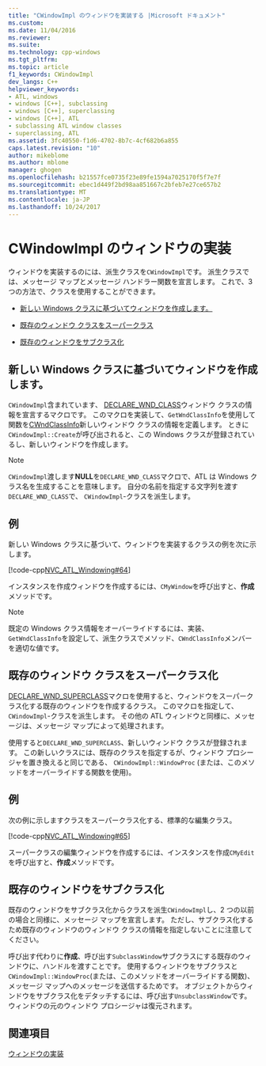 ```yaml
---
title: "CWindowImpl のウィンドウを実装する |Microsoft ドキュメント"
ms.custom: 
ms.date: 11/04/2016
ms.reviewer: 
ms.suite: 
ms.technology: cpp-windows
ms.tgt_pltfrm: 
ms.topic: article
f1_keywords: CWindowImpl
dev_langs: C++
helpviewer_keywords:
- ATL, windows
- windows [C++], subclassing
- windows [C++], superclassing
- windows [C++], ATL
- subclassing ATL window classes
- superclassing, ATL
ms.assetid: 3fc40550-f1d6-4702-8b7c-4cf682b6a855
caps.latest.revision: "10"
author: mikeblome
ms.author: mblome
manager: ghogen
ms.openlocfilehash: b21557fce0735f23e89fe1594a7025170f5f7e7f
ms.sourcegitcommit: ebec1d449f2bd98aa851667c2bfeb7e27ce657b2
ms.translationtype: MT
ms.contentlocale: ja-JP
ms.lasthandoff: 10/24/2017
---
```

# <a name="implementing-a-window-with-cwindowimpl"></a>CWindowImpl のウィンドウの実装
ウィンドウを実装するのには、派生クラスを`CWindowImpl`です。 派生クラスでは、メッセージ マップとメッセージ ハンドラー関数を宣言します。 これで、3 つの方法で、クラスを使用することができます。  
  
-   [新しい Windows クラスに基づいてウィンドウを作成します。](#_atl_creating_a_window_based_on_a_new_windows_class)  
  
-   [既存のウィンドウ クラスをスーパークラス](#_atl_superclassing_an_existing_windows_class)  
  
-   [既存のウィンドウをサブクラス化](#_atl_subclassing_an_existing_window)  
  
##  <a name="_atl_creating_a_window_based_on_a_new_windows_class"></a>新しい Windows クラスに基づいてウィンドウを作成します。  
 `CWindowImpl`含まれています、 [DECLARE_WND_CLASS](reference/window-class-macros.md#declare_wnd_class)ウィンドウ クラスの情報を宣言するマクロです。 このマクロを実装して、`GetWndClassInfo`を使用して関数を[CWndClassInfo](../atl/reference/cwndclassinfo-class.md)新しいウィンドウ クラスの情報を定義します。 ときに`CWindowImpl::Create`が呼び出されると、この Windows クラスが登録されているし、新しいウィンドウを作成します。  
  
> [!NOTE]
>  `CWindowImpl`渡します**NULL**を`DECLARE_WND_CLASS`マクロで、ATL は Windows クラス名を生成することを意味します。 自分の名前を指定する文字列を渡す`DECLARE_WND_CLASS`で、 `CWindowImpl`-クラスを派生します。  
  
## <a name="example"></a>例  
 新しい Windows クラスに基づいて、ウィンドウを実装するクラスの例を次に示します。  
  
 [!code-cpp[NVC_ATL_Windowing#64](../atl/codesnippet/cpp/implementing-a-window-with-cwindowimpl_1.h)]  
  
 インスタンスを作成ウィンドウを作成するには、`CMyWindow`を呼び出すと、**作成**メソッドです。  
  
> [!NOTE]
>  既定の Windows クラス情報をオーバーライドするには、実装、`GetWndClassInfo`を設定して、派生クラスでメソッド、`CWndClassInfo`メンバーを適切な値です。  
  
##  <a name="_atl_superclassing_an_existing_windows_class"></a>既存のウィンドウ クラスをスーパークラス化  
 [DECLARE_WND_SUPERCLASS](reference/window-class-macros.md#declare_wnd_superclass)マクロを使用すると、ウィンドウをスーパークラス化する既存のウィンドウを作成するクラス。 このマクロを指定して、 `CWindowImpl`-クラスを派生します。 その他の ATL ウィンドウと同様に、メッセージは、メッセージ マップによって処理されます。  
  
 使用すると`DECLARE_WND_SUPERCLASS`、新しいウィンドウ クラスが登録されます。 この新しいクラスには、既存のクラスを指定するが、ウィンドウ プロシージャを置き換えると同じである、 `CWindowImpl::WindowProc` (または、このメソッドをオーバーライドする関数を使用)。  
  
## <a name="example"></a>例  
 次の例に示しますクラスをスーパークラス化する、標準的な編集クラス。  
  
 [!code-cpp[NVC_ATL_Windowing#65](../atl/codesnippet/cpp/implementing-a-window-with-cwindowimpl_2.h)]  
  
 スーパークラスの編集ウィンドウを作成するには、インスタンスを作成`CMyEdit`を呼び出すと、**作成**メソッドです。  
  
##  <a name="_atl_subclassing_an_existing_window"></a>既存のウィンドウをサブクラス化  
 既存のウィンドウをサブクラス化からクラスを派生`CWindowImpl`し、2 つの以前の場合と同様に、メッセージ マップを宣言します。 ただし、サブクラス化するため既存のウィンドウのウィンドウ クラスの情報を指定しないことに注意してください。  
  
 呼び出す代わりに**作成**、呼び出す`SubclassWindow`サブクラスにする既存のウィンドウに、ハンドルを渡すことです。 使用するウィンドウをサブクラスと`CWindowImpl::WindowProc`(または、このメソッドをオーバーライドする関数)、メッセージ マップへのメッセージを送信するためです。 オブジェクトからウィンドウをサブクラス化をデタッチするには、呼び出す`UnsubclassWindow`です。 ウィンドウの元のウィンドウ プロシージャは復元されます。  
  
## <a name="see-also"></a>関連項目  
 [ウィンドウの実装](../atl/implementing-a-window.md)

